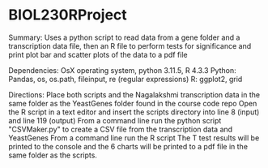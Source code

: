 # BIOL230RProject

Summary: Uses a python script to read data from a gene folder and a transcription data file, then an R file to perform tests for significance
and print plot bar and scatter plots of the data to a pdf file

Dependencies:
OsX operating system, python 3.11.5, R 4.3.3
  Python: Pandas, os, os.path, fileinput, re (regular expressions)
  R: ggplot2, grid

Directions:
  Place both scripts and the Nagalakshmi transcription data in the same folder as the YeastGenes folder found in the course code repo
  Open the R script in a text editor and insert the scripts directory into line 8 (input) and line 119 (output)
  From a command line run the python script "CSVMaker.py" to create a CSV file from the transcription data and YeastGenes
  From a command line run the R script
  The T test results will be printed to the console and the 6 charts will be printed to a pdf file in the same folder as the scripts.

